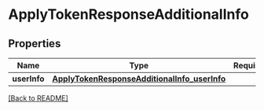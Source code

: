 # ApplyTokenResponseAdditionalInfo
## Properties

| Name | Type | Required | Description |
| ------------- | ------------- | ------------- | ------------- |
| **userInfo** | [**ApplyTokenResponseAdditionalInfo_userInfo**](ApplyTokenResponseAdditionalInfo_userInfo.md) |  |  |

[[Back to README]](../../../../README.md)
